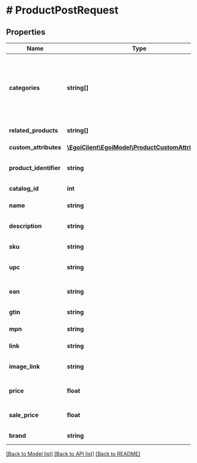 # # ProductPostRequest

## Properties

Name | Type | Description | Notes
------------ | ------------- | ------------- | -------------
**categories** | **string[]** | Array of product categories, using the character &#39;&gt;&#39; as delimiter for the breadcrumb                                 syntax | [optional]
**related_products** | **string[]** | Related products | [optional]
**custom_attributes** | [**\EgoiClient\EgoiModel\ProductCustomAttributes[]**](ProductCustomAttributes.md) | Custom attributes | [optional]
**product_identifier** | **string** | The ID of the product in your store |
**catalog_id** | **int** |  | [optional] [readonly]
**name** | **string** | Name of the product |
**description** | **string** | Description of the product | [optional]
**sku** | **string** | Stock Keeping Unit | [optional]
**upc** | **string** | Universal Product Code | [optional]
**ean** | **string** | European Article Numbering | [optional]
**gtin** | **string** | Global Trade Item Number | [optional]
**mpn** | **string** | Manufacturer Part Number | [optional]
**link** | **string** | Link for the product | [optional]
**image_link** | **string** | Link for the product image | [optional]
**price** | **float** | Price of the product | [optional] [default to 0]
**sale_price** | **float** | Sale price of the product | [optional] [default to 0]
**brand** | **string** | Brand of the product | [optional]

[[Back to Model list]](../../README.md#models) [[Back to API list]](../../README.md#endpoints) [[Back to README]](../../README.md)
